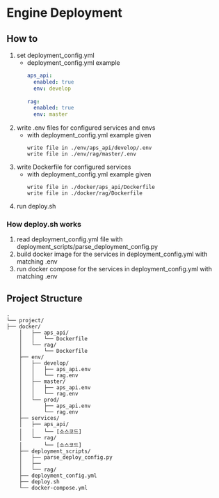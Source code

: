 # Engine Deployment 

## How to
1. set deployment_config.yml
   - deployment_config.yml example
       ```yaml
       aps_api:
         enabled: true
         env: develop
        
       rag:
         enabled: true
         env: master
      ```
2. write .env files for configured services and envs
   - with deployment_config.yml example given 
     ```
     write file in ./env/aps_api/develop/.env
     write file in ./env/rag/master/.env
     ```
3. write Dockerfile for configured services
   - with deployment_config.yml example given 
     ```
     write file in ./docker/aps_api/Dockerfile
     write file in ./docker/rag/Dockerfile
     ```
4. run deploy.sh

### How deploy.sh works
1. read deployment_config.yml file with deployment_scripts/parse_deployment_config.py
2. build docker image for the services in deployment_config.yml with matching .env
3. run docker compose for the services in deployment_config.yml with matching .env

## Project Structure
```
.
└── project/
├── docker/
    │   ├── aps_api/
    │   │   └── Dockerfile
    │   └── rag/
    │       └── Dockerfile
    ├── env/
    │   ├── develop/
    │   │   ├── aps_api.env
    │   │   └── rag.env
    │   ├── master/
    │   │   ├── aps_api.env
    │   │   └── rag.env
    │   └── prod/
    │       ├── aps_api.env
    │       └── rag.env
    ├── services/
    │   ├── aps_api/
    │   │   └── [소스코드]
    │   └── rag/
    │       └── [소스코드]
    ├── deployment_scripts/
    │   ├── parse_deploy_config.py
    │   ├── 
    │   └── rag/
    ├── deployment_config.yml
    ├── deploy.sh
    └── docker-compose.yml
```
